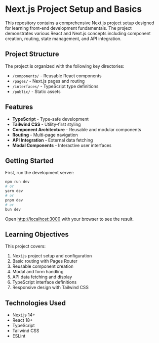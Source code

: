 # Next.js Project Setup and Basics

This repository contains a comprehensive Next.js project setup designed for learning front-end development fundamentals. The project demonstrates various React and Next.js concepts including component creation, routing, state management, and API integration.

## Project Structure

The project is organized with the following key directories:
- `/components/` - Reusable React components
- `/pages/` - Next.js pages and routing
- `/interfaces/` - TypeScript type definitions
- `/public/` - Static assets

## Features

- **TypeScript** - Type-safe development
- **Tailwind CSS** - Utility-first styling
- **Component Architecture** - Reusable and modular components
- **Routing** - Multi-page navigation
- **API Integration** - External data fetching
- **Modal Components** - Interactive user interfaces

## Getting Started

First, run the development server:

```bash
npm run dev
# or
yarn dev
# or
pnpm dev
# or
bun dev
```

Open [http://localhost:3000](http://localhost:3000) with your browser to see the result.

## Learning Objectives

This project covers:
1. Next.js project setup and configuration
2. Basic routing with Pages Router
3. Reusable component creation
4. Modal and form handling
5. API data fetching and display
6. TypeScript interface definitions
7. Responsive design with Tailwind CSS

## Technologies Used
- Next.js 14+
- React 18+
- TypeScript
- Tailwind CSS
- ESLint
